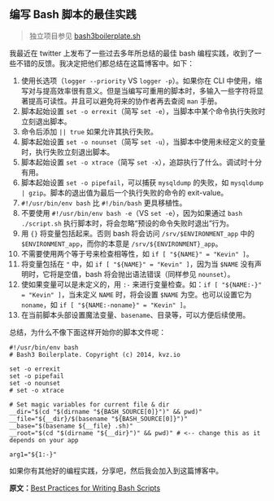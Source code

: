 ## 编写 Bash 脚本的最佳实践

 > 独立项目参见 [bash3boilerplate.sh](http://bash3boilerplate.sh/)

我最近在 twitter 上发布了一些过去多年所总结的最佳 bash 编程实践，收到了一些不错的反馈。我决定把他们都总结在这篇博客中。如下：

 1. 使用长选项（`logger --priority` VS `logger -p`）。如果你在 CLI 中使用，缩写对与提高效率很有意义。但是当编写可重用的脚本时，多输入一些字符将显著提高可读性。并且可以避免将来的协作者再去查阅 `man` 手册。
 2. 脚本起始设置 `set -o errexit`（简写 `set -e`），当脚本中某个命令执行失败时立刻退出脚本。
 3. 命令后添加 `|| true` 如果允许其执行失败。
 4. 脚本起始设置 `set -o nounset`（简写 `set -u`），当脚本中使用未经定义的变量时，执行失败立刻退出脚本。
 5. 脚本起始设置 `set -o xtrace`（简写 `set -x`），追踪执行了什么。调试时十分有用。
 6. 脚本起始设置 `set -o pipefail`，可以捕获 `mysqldump` 的失败，如 `mysqldump | gzip`。脚本的退出值为最后一个执行失败的命令的 exit-value。
 7. `#!/usr/bin/env bash` 比 `#!/bin/bash` 更具移植性。
 8. 不要使用 `#!/usr/bin/env bash -e`（VS `set -e`），因为如果通过 `bash ./script.sh` 执行脚本时，将会忽略“预设的命令失败时退出”行为。
 9. 用 `{}` 将变量包括起来。否则 bash 将会访问 `/srv/$ENVIRONMENT_app` 中的 `$ENVIRONMENT_app`，而你的本意是 `/srv/${ENVIRONMENT}_app`。
 10. 不需要使用两个等于号来检查相等性，如 `if [ "${NAME}" = "Kevin" ]`。
 11. 将变量包括在 `"` 中，如 `if [ "${NAME}" = "Kevin" ]`，因为当 `$NAME` 没有声明时，它将是空值，bash 将会抛出语法错误（同样参见 `nounset`）。
 12. 使如果变量可以是未定义的，用 `:-` 来进行变量检查。如：`if [ "${NAME:-}" = "Kevin" ]`，当未定义 `NAME` 时，将会设置 `$NAME` 为空。也可以设置它为 `noname`，如 `if [ "${NAME:-noname}" = "Kevin" ]`。
 13. 在当前脚本头部设置魔法变量、`basename`、目录等，可以方便后续使用。

总结，为什么不像下面这样开始你的脚本文件呢：

    #!/usr/bin/env bash
    # Bash3 Boilerplate. Copyright (c) 2014, kvz.io

    set -o errexit
    set -o pipefail
    set -o nounset
    # set -o xtrace

    # Set magic variables for current file & dir
    __dir="$(cd "$(dirname "${BASH_SOURCE[0]}")" && pwd)"
    __file="${__dir}/$(basename "${BASH_SOURCE[0]}")"
    __base="$(basename ${__file} .sh)"
    __root="$(cd "$(dirname "${__dir}")" && pwd)" # <-- change this as it depends on your app

    arg1="${1:-}"

如果你有其他好的编程实践，分享吧，然后我会加入到这篇博客中。

**原文：**[Best Practices for Writing Bash Scripts](http://kvz.io/blog/2013/11/21/bash-best-practices/)
